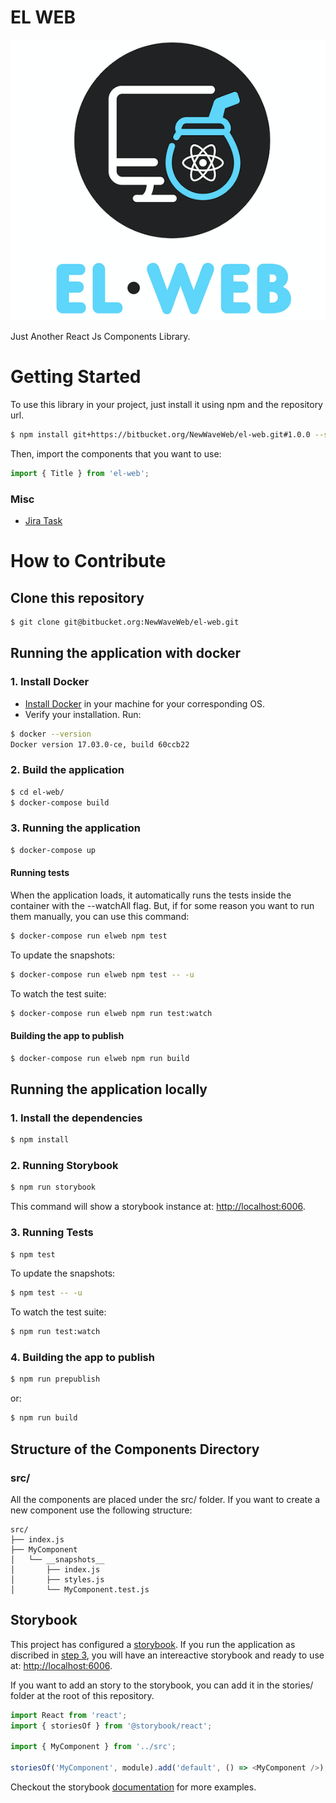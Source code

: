 # EL WEB

![EL WEB](./el-web.png)

Just Another React Js Components Library.

# Getting Started

To use this library in your project, just install it using npm and the repository url.

```bash
$ npm install git+https://bitbucket.org/NewWaveWeb/el-web.git#1.0.0 --save
```

Then, import the components that you want to use:

```js
import { Title } from 'el-web';
```

### Misc

- [Jira Task](https://newwaveweb.atlassian.net/browse/MIW-894)

# How to Contribute

## Clone this repository

```bash
$ git clone git@bitbucket.org:NewWaveWeb/el-web.git
```

## Running the application with docker

### 1. Install Docker

- [Install Docker](https://docs.docker.com/engine/installation/) in your machine for your corresponding OS.
- Verify your installation. Run:

```bash
$ docker --version
Docker version 17.03.0-ce, build 60ccb22
```

### 2. Build the application

```bash
$ cd el-web/
$ docker-compose build
```

### 3. Running the application

```bash
$ docker-compose up
```

#### Running tests

When the application loads, it automatically runs the tests inside the container with the --watchAll flag. But, if for some reason you want to run them manually, you can use this command:

```bash
$ docker-compose run elweb npm test
```

To update the snapshots:

```bash
$ docker-compose run elweb npm test -- -u
```

To watch the test suite:

```bash
$ docker-compose run elweb npm run test:watch
```

#### Building the app to publish

```bash
$ docker-compose run elweb npm run build
```

## Running the application locally

### 1. Install the dependencies

```bash
$ npm install
```

### 2. Running Storybook

```bash
$ npm run storybook
```

This command will show a storybook instance at: [http://localhost:6006](http://localhost:6006).

### 3. Running Tests

```bash
$ npm test
```

To update the snapshots:

```bash
$ npm test -- -u
```

To watch the test suite:

```bash
$ npm run test:watch
```

### 4. Building the app to publish

```bash
$ npm run prepublish
```

or:

```bash
$ npm run build
```

## Structure of the Components Directory

### src/

All the components are placed under the src/ folder. If you want to create a new component use the following structure:

```
src/
├── index.js
├── MyComponent
│   └── __snapshots__
│       ├── index.js
│       ├── styles.js
│       └── MyComponent.test.js
```

## Storybook

This project has configured a [storybook](https://storybook.js.org/). If you run the application as discribed in [step 3](#3.-running-the-application), you will have an intereactive storybook and ready to use at: [http://localhost:6006](http://localhost:6006).

If you want to add an story to the storybook, you can add it in the stories/ folder at the root of this repository.

```js
import React from 'react';
import { storiesOf } from '@storybook/react';

import { MyComponent } from '../src';

storiesOf('MyComponent', module).add('default', () => <MyComponent />);
```

Checkout the storybook [documentation](https://storybook.js.org/basics/guide-react/) for more examples.
